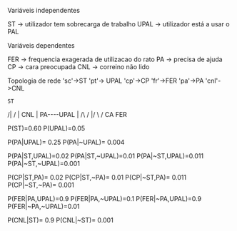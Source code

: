 Variáveis independentes

ST -> utilizador tem sobrecarga de trabalho
UPAL -> utilizador está a usar o PAL

Variáveis dependentes

FER -> frequencia exagerada de utilizacao do rato
PA -> precisa de ajuda
CP -> cara preocupada
CNL -> correino não lido

Topologia de rede
'sc'->ST
'pt'-> UPAL
'cp'->CP
'fr'->FER
'pa'->PA
'cnl'->CNL

    ST
   /|
  / | 
CNL | PA----UPAL
    | /\    /
    |/  \  /
    CA  FER


P(ST)=0.60
P(UPAL)=0.05

P(PA|UPAL)= 0.25
P(PA|~UPAL)= 0.004



P(PA|ST,UPAL)=0.02
P(PA|ST,~UPAL)=0.01
P(PA|~ST,UPAL)=0.011
P(PA|~ST,~UPAL)=0.001

P(CP|ST,PA)= 0.02
P(CP|ST,~PA)= 0.01
P(CP|~ST,PA)= 0.011
P(CP|~ST,~PA)= 0.001

P(FER|PA,UPAL)=0.9
P(FER|PA,~UPAL)=0.1
P(FER|~PA,UPAL)=0.9
P(FER|~PA,~UPAL)=0.01


P(CNL|ST)= 0.9
P(CNL|~ST)= 0.001
